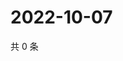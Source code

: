 # 2022-10-07

共 0 条

<!-- BEGIN WEIBO -->
<!-- 最后更新时间 Fri Oct 07 2022 15:15:34 GMT+0800 (China Standard Time) -->

<!-- END WEIBO -->
